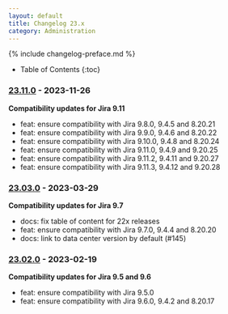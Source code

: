 ```yaml
---
layout: default
title: Changelog 23.x
category: Administration
---
```


{% include changelog-preface.md %}

* Table of Contents
{:toc}

### [23.11.0] - 2023-11-26

**Compatibility updates for Jira 9.11**

* feat: ensure compatibility with Jira 9.8.0, 9.4.5 and 8.20.21
* feat: ensure compatibility with Jira 9.9.0, 9.4.6 and 8.20.22
* feat: ensure compatibility with Jira 9.10.0, 9.4.8 and 8.20.24
* feat: ensure compatibility with Jira 9.11.0, 9.4.9 and 9.20.25
* feat: ensure compatibility with Jira 9.11.2, 9.4.11 and 9.20.27
* feat: ensure compatibility with Jira 9.11.3, 9.4.12 and 9.20.28

### [23.03.0] - 2023-03-29

**Compatibility updates for Jira 9.7**

* docs: fix table of content for 22x releases
* feat: ensure compatibility with Jira 9.7.0, 9.4.4 and 8.20.20
* docs: link to data center version by default (#145)

### [23.02.0] - 2023-02-19

**Compatibility updates for Jira 9.5 and 9.6**

* feat: ensure compatibility with Jira 9.5.0
* feat: ensure compatibility with Jira 9.6.0, 9.4.2 and 8.20.17

[23.11.0]: https://github.com/codescape/jira-scrum-poker/compare/23.03.0...23.11.0
[23.03.0]: https://github.com/codescape/jira-scrum-poker/compare/23.02.0...23.03.0
[23.02.0]: https://github.com/codescape/jira-scrum-poker/compare/22.11.0...23.02.0
